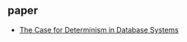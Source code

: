 ## paper

- [The Case for Determinism in Database Systems](https://www.cs.umd.edu/~abadi/papers/determinism-vldb10.pdf)
